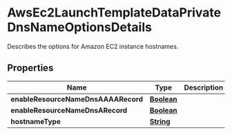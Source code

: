 

# AwsEc2LaunchTemplateDataPrivateDnsNameOptionsDetails

 Describes the options for Amazon EC2 instance hostnames. 

## Properties

| Name | Type | Description | Notes |
|------------ | ------------- | ------------- | -------------|
|**enableResourceNameDnsAAAARecord** | [**Boolean**](Boolean.md) |  |  [optional] |
|**enableResourceNameDnsARecord** | [**Boolean**](Boolean.md) |  |  [optional] |
|**hostnameType** | [**String**](String.md) |  |  [optional] |



